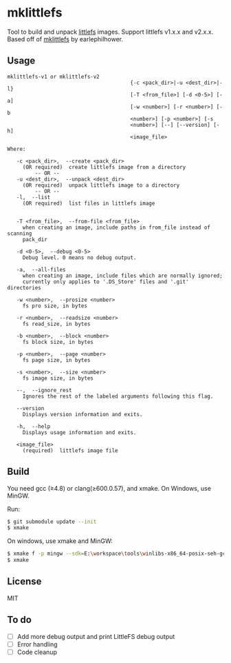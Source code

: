 # mklittlefs

Tool to build and unpack [littlefs](https://github.com/ARMmbed/littlefs) images. Support littlefs v1.x.x and v2.x.x.
Based off of [mklittlefs](https://github.com/earlephilhower/mklittlefs) by earlephilhower.

## Usage

```
mklittlefs-v1 or mklittlefs-v2
                                        {-c <pack_dir>|-u <dest_dir>|-l}
                                        [-T <from_file>] [-d <0-5>] [-a]
                                        [-w <number>] [-r <number>] [-b
                                        <number>] [-p <number>] [-s
                                        <number>] [--] [--version] [-h]
                                        <image_file>
                                        
Where:

   -c <pack_dir>,  --create <pack_dir>
     (OR required)  create littlefs image from a directory
         -- OR --
   -u <dest_dir>,  --unpack <dest_dir>
     (OR required)  unpack littlefs image to a directory
         -- OR --
   -l,  --list
     (OR required)  list files in littlefs image


   -T <from_file>,  --from-file <from_file>
     when creating an image, include paths in from_file instead of scanning
     pack_dir

   -d <0-5>,  --debug <0-5>
     Debug level. 0 means no debug output.

   -a,  --all-files
     when creating an image, include files which are normally ignored;
     currently only applies to '.DS_Store' files and '.git' directories

   -w <number>,  --prosize <number>
     fs pro size, in bytes

   -r <number>,  --readsize <number>
     fs read_size, in bytes

   -b <number>,  --block <number>
     fs block size, in bytes

   -p <number>,  --page <number>
     fs page size, in bytes

   -s <number>,  --size <number>
     fs image size, in bytes

   --,  --ignore_rest
     Ignores the rest of the labeled arguments following this flag.

   --version
     Displays version information and exits.

   -h,  --help
     Displays usage information and exits.

   <image_file>
     (required)  littlefs image file
```
## Build

You need gcc (≥4.8) or clang(≥600.0.57), and xmake. On Windows, use MinGW.

Run:
```bash
$ git submodule update --init
$ xmake
```

On windows, use xmake and MinGW:

```bash
$ xmake f -p mingw --sdk=E:\workspace\tools\winlibs-x86_64-posix-seh-gcc-13.2.0-mingw-w64msvcrt-11.0.1-r2\mingw64
$ xmake
```


## License

MIT

## To do

- [ ] Add more debug output and print LittleFS debug output
- [ ] Error handling
- [ ] Code cleanup
